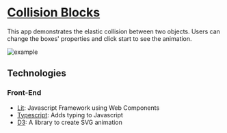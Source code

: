 # [Collision Blocks](https://collision-blocks.vercel.app/)

This app demonstrates the elastic collision between two objects. Users can change the boxes' properties and click start to see the animation.

![example](https://user-images.githubusercontent.com/88467268/206062771-082055b4-0921-46ad-b9b5-1469f088ebbf.gif)

## Technologies
### Front-End
* [Lit](https://lit.dev/): Javascript Framework using Web Components
* [Typescript](https://www.typescriptlang.org/): Adds typing to Javascript
* [D3](https://d3js.org/): A library to create SVG animation

